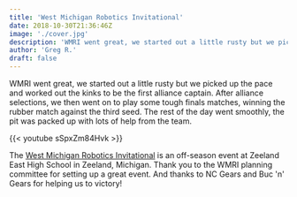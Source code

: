 ```yaml
---
title: 'West Michigan Robotics Invitational'
date: 2018-10-30T21:36:46Z
image: './cover.jpg'
description: 'WMRI went great, we started out a little rusty but we picked up the pace and worked out the kinks to be the first alliance captain.'
author: 'Greg R.'
draft: false
---
```


WMRI went great, we started out a little rusty but we picked up the pace and worked out the kinks to be the first alliance captain. After alliance selections, we then went on to play some tough finals matches, winning the rubber match against the third seed. The rest of the day went smoothly, the pit was packed up with lots of help from the team.

{{< youtube sSpxZm84Hvk >}}

The [West Michigan Robotics Invitational](http://www.wmri.info/home) is an off-season event at Zeeland East High School in Zeeland, Michigan. Thank you to the WMRI planning committee for setting up a great event. And thanks to NC Gears and Buc 'n' Gears for helping us to victory!
